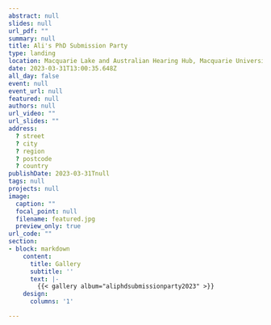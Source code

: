 ```yaml
---
abstract: null
slides: null
url_pdf: ""
summary: null
title: Ali's PhD Submission Party
type: landing
location: Macquarie Lake and Australian Hearing Hub, Macquarie University
date: 2023-03-31T13:00:35.648Z
all_day: false
event: null
event_url: null
featured: null
authors: null
url_video: ""
url_slides: ""
address:
  ? street
  ? city
  ? region
  ? postcode
  ? country
publishDate: 2023-03-31Tnull
tags: null
projects: null
image:
  caption: ""
  focal_point: null
  filename: featured.jpg
  preview_only: true
url_code: ""
section:
- block: markdown
    content:
      title: Gallery
      subtitle: ''
      text: |-
        {{< gallery album="aliphdsubmissionparty2023" >}}
    design:
      columns: '1'

---
```

